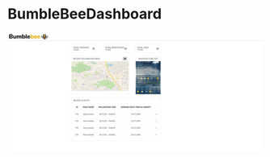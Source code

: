 # BumbleBeeDashboard


![alt text](https://github.com/NoamsGit/BumbleBee/blob/main/bee.jpg?raw=true)

